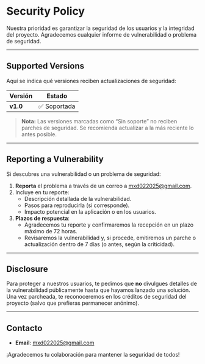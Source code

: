# Security Policy

Nuestra prioridad es garantizar la seguridad de los usuarios y la integridad del proyecto. Agradecemos cualquier informe de vulnerabilidad o problema de seguridad.

---

## Supported Versions

Aquí se indica qué versiones reciben actualizaciones de seguridad:

| Versión   | Estado    |
|-----------|----------|
| **v1.0** | ✅ Soportada |

> **Nota:** Las versiones marcadas como “Sin soporte” no reciben parches de seguridad. Se recomienda actualizar a la más reciente lo antes posible.

---

## Reporting a Vulnerability

Si descubres una vulnerabilidad o un problema de seguridad:

1. **Reporta** el problema a través de un correo a <mxd022025@gmail.com>.
2. Incluye en tu reporte:
   - Descripción detallada de la vulnerabilidad.
   - Pasos para reproducirla (si corresponde).
   - Impacto potencial en la aplicación o en los usuarios.
3. **Plazos de respuesta**:
   - Agradecemos tu reporte y confirmaremos la recepción en un plazo máximo de 72 horas.
   - Revisaremos la vulnerabilidad y, si procede, emitiremos un parche o actualización dentro de 7 días (o antes, según la criticidad).

---

## Disclosure

Para proteger a nuestros usuarios, te pedimos que **no** divulgues detalles de la vulnerabilidad públicamente hasta que hayamos lanzado una solución. Una vez parcheada, te reconoceremos en los créditos de seguridad del proyecto (salvo que prefieras permanecer anónimo).

---

## Contacto

- **Email**: <mxd022025@gmail.com>

¡Agradecemos tu colaboración para mantener la seguridad de todos!

